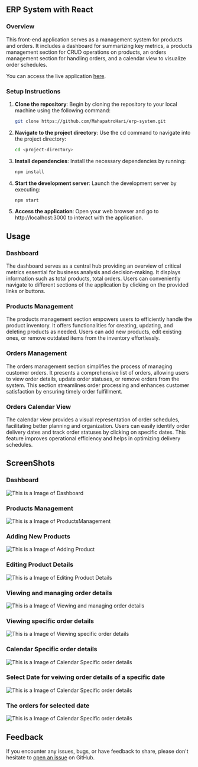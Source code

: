 ## ERP System with React

### Overview

This front-end application serves as a management system for products and orders. It includes a dashboard for summarizing key metrics, a products management section for CRUD operations on products, an orders management section for handling orders, and a calendar view to visualize order schedules.

You can access the live application [here](https://entnt-erp.netlify.app/).


### Setup Instructions
1. **Clone the repository**: Begin by cloning the repository to your local machine using the following command:
   ```bash
   git clone https://github.com/MahapatroHari/erp-system.git
   
2. **Navigate to the project directory**: Use the cd command to navigate into the project directory:
   ```bash
   cd <project-directory>
   
3. **Install dependencies**: Install the necessary dependencies by running:
   ```bash
   npm install
   
4. **Start the development server**: Launch the development server by executing:
   ```bash
   npm start
   
5. **Access the application**: Open your web browser and go to http://localhost:3000 to interact with the application.

## Usage

### Dashboard
The dashboard serves as a central hub providing an overview of critical metrics essential for business analysis and decision-making. It displays information such as total products, total orders. Users can conveniently navigate to different sections of the application by clicking on the provided links or buttons.

### Products Management
The products management section empowers users to efficiently handle the product inventory. It offers functionalities for creating, updating, and deleting products as needed. Users can add new products, edit existing ones, or remove outdated items from the inventory effortlessly.

### Orders Management
The orders management section simplifies the process of managing customer orders. It presents a comprehensive list of orders, allowing users to view order details, update order statuses, or remove orders from the system. This section streamlines order processing and enhances customer satisfaction by ensuring timely order fulfillment.

### Orders Calendar View
The calendar view provides a visual representation of order schedules, facilitating better planning and organization. Users can easily identify order delivery dates and track order statuses by clicking on specific dates. This feature improves operational efficiency and helps in optimizing delivery schedules.


## ScreenShots

### Dashboard
![This is a Image of Dashboard](assets/Homepage.png)

### Products Management
![This is a Image of ProductsManagement](assets/ProductManagement.png)

### Adding New Products
![This is a Image of Adding Product](assets/AddProduct.png)

### Editing Product Details
![This is a Image of Editing Product Details](assets/EditProduct.png)

### Viewing and managing order details
![This is a Image of Viewing and managing order details](assets/OrderManagement.png)

### Viewing specific order details
![This is a Image of Viewing specific order details](assets/OrderDetails.png)

### Calendar Specific order details
![This is a Image of Calendar Specific order details](assets/CalendarView.png)

### Select Date for veiwing order details of a specific date
![This is a Image of Calendar Specific order details](assets/SelectDate.png)

### The orders for selected date
![This is a Image of Calendar Specific order details](assets/CalendarViewDetails.png)









## Feedback
If you encounter any issues, bugs, or have feedback to share, please don't hesitate to [open an issue](https://github.com/MahapatroHari/erp-system/issues) on GitHub.






